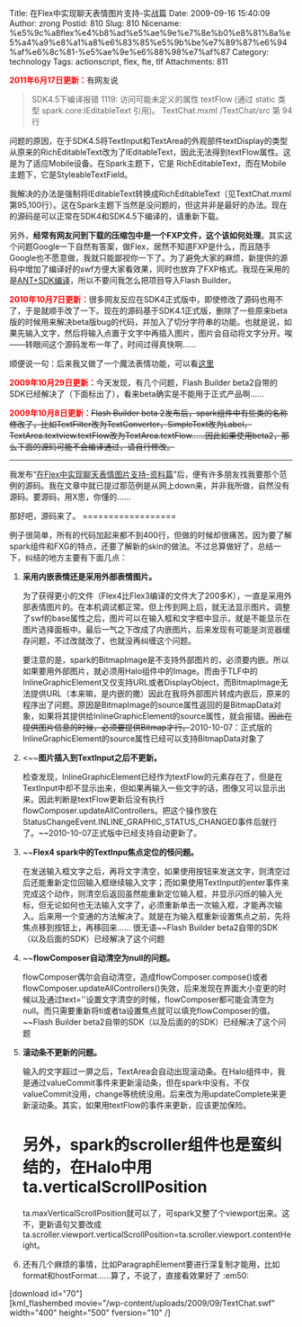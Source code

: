 Title: 在Flex中实现聊天表情图片支持-实战篇
Date: 2009-09-16 15:40:09
Author: zrong
Postid: 810
Slug: 810
Nicename: %e5%9c%a8flex%e4%b8%ad%e5%ae%9e%e7%8e%b0%e8%81%8a%e5%a4%a9%e8%a1%a8%e6%83%85%e5%9b%be%e7%89%87%e6%94%af%e6%8c%81-%e5%ae%9e%e6%88%98%e7%af%87
Category: technology
Tags: actionscript, flex, fte, tlf
Attachments: 811

<span
style="color: red;font-weight:bold;">2011年6月17日更新：</span>有网友说

> SDK4.5下编译报错 1119: 访问可能未定义的属性 textFlow (通过 static 类型
> spark.core:IEditableText 引用)。 TextChat.mxml /TextChat/src 第 94 行

问题的原因，在于SDK4.5将TextInput和TextArea的外观部件textDisplay的类型从原来的RichEditableText改为了IEditableText，因此无法得到textFlow属性。这是为了适应Mobile设备。在Spark主题下，它是
RichEditableText，而在Mobile主题下，它是StyleableTextField。

我解决的办法是强制将IEditableText转换成RichEditableText（见TextChat.mxml第95,100行）。这在Spark主题下当然是没问题的，但这并非是最好的办法。现在的源码是可以正常在SDK4和SDK4.5下编译的，请重新下载。

另外，**经常有网友问到下载的压缩包中是一个FXP文件，这个该如何处理**。其实这个问题Google一下自然有答案，做Flex，居然不知道FXP是什么，而且随手Google也不愿意做，我就只能鄙视你一下了。为了避免大家的麻烦，新提供的源码中增加了编译好的swf方便大家看效果，同时也放弃了FXP格式。我现在采用的是[ANT+SDK编译](http://zengrong.net/post/1307.htm)，所以不要问我怎么把项目导入Flash
Builder。

<span
style="color: red;font-weight:bold;">2010年10月7日更新：</span>很多网友反应在SDK4正式版中，即使修改了源码也用不了，于是就顺手改了一下。现在的源码基于SDK4.1正式版，删除了一些原来beta版的时候用来解决beta版bug的代码，并加入了切分字符串的功能。也就是说，如果先输入文字，然后将输入点置于文字中再插入图片，图片会自动将文字分开。唉——转眼间这个源码发布一年了，时间过得真快啊……  

顺便说一句：后来我又做了一个魔法表情功能，可以看[这里](http://demo.zengrong.net/freeroom/)

<span
style="color: red;font-weight:bold;">2009年10月29日更新：</span>今天发现，有几个问题，Flash
Builder
beta2自带的SDK已经解决了（下面标出了），看来beta确实是不能用于正式产品啊……

<span
style="color: red;font-weight:bold;">2009年10月8日更新：</span>~~Flash
Builder beta
2发布后，spark组件中有些类的名称修改了，比如TextFilter改为TextConverter，SimpleText改为Label，TextArea.textview.textFlow改为TextArea.textFlow……因此如果使用beta2，那么下面的源码可能不会编译通过，请自行修改。~~

------------------------------------------------------------------------

我发布“[在Flex中实现聊天表情图片支持-资料篇](http://www.zengrong.net/?p=721)”后，便有许多朋友找我要那个范例的源码。我在文章中就已提过那范例是从网上down来，并非我所做，自然没有源码。要源码，用X思，你懂的……

</p>
那好吧，源码来了。
==================

<!--more-->  

例子很简单，所有的代码加起来都不到400行，但做的时候却很痛苦。因为要了解spark组件和FXG的特点，还要了解新的skin的做法。不过总算做好了，总结一下，纠结的地方主要有下面几点：

1.  **采用内嵌表情还是采用外部表情图片。**  

    为了获得更小的文件（Flex4比Flex3编译的文件大了200多K），一直是采用外部表情图片的。在本机调试都正常。但上传到网上后，就无法显示图片。调整了swf的base属性之后，图片可以在输入框和文字框中显示，就是不能显示在图片选择面板中。最后一气之下改成了内嵌图片。后来发现有可能是浏览器缓存问题，不过改就改了，也就没再纠缠这个问题。  

    要注意的是，spark的BitmapImage是不支持外部图片的，必须要内嵌。所以如果要用外部图片，就必须用Halo组件中的Image。而由于TLF中的InlineGraphicElement又仅支持URL或者DisplayObject，而BitmapImage无法提供URL（本来嘛，是内嵌的撒）因此在我将外部图片转成内嵌后，原来的程序出了问题。原因是BitmapImage的source属性返回的是BitmapData对象，如果将其提供给InlineGraphicElement的source属性，就会报错。~~因此在提供图片信息的时候，必须要提供Bitmap才行。~~2010-10-07：正式版的InlineGraphicElement的source属性已经可以支持BitmapData对象了
2.  \<~~**图片插入到TextInput之后不更新。**  

    检查发现，InlineGraphicElement已经作为textFlow的元素存在了，但是在TextInput中却不显示出来，但如果再输入一些文字的话，图像又可以显示出来。因此判断是textFlow更新后没有执行flowComposer.updateAllControllers。把这个操作放在StatusChangeEvent.INLINE\_GRAPHIC\_STATUS\_CHANGED事件后就行了。~~2010-10-07正式版中已经支持自动更新了。
3.  ~~**Flex4 spark中的TextInpu焦点定位的怪问题。**  

    在发送输入框文字之后，再将文字清空，如果使用按钮来发送文字，则清空过后还能重新定位回输入框继续输入文字；而如果使用TextInput的enter事件来完成这个动作，则清空后返回虽然能重新定位输入框，并显示闪烁的输入光标，但无论如何也无法输入文字了，必须重新单击一次输入框，才能再次输入。后来用一个变通的方法解决了。就是在为输入框重新设置焦点之前，先将焦点移到按钮上，再移回来……
    很无语~~Flash Builder
    beta2自带的SDK（以及后面的SDK）已经解决了这个问题
4.  ~~**flowComposer自动清空为null的问题。**  

    flowComposer偶尔会自动清空，造成flowComposer.compose()或者flowComposer.updateAllControllers()失效，后来发现在界面大小变更的时候以及通过text=''设置文字清空的时候，flowComposer都可能会清空为null。而只需要重新将ti或者ta设置焦点就可以填充flowComposer的值。~~Flash
    Builder beta2自带的SDK（以及后面的的SDK）已经解决了这个问题
5.  **滚动条不更新的问题。**  

    输入的文字超过一屏之后，TextArea会自动出现滚动条。在Halo组件中，我是通过valueCommit事件来更新滚动条，但在spark中没有。不仅valueCommit没用，change等统统没用。后来改为用updateComplete来更新滚动条。其实，如果用textFlow的事件来更新，应该更加保险。  

    另外，spark的scroller组件也是蛮纠结的，在Halo中用ta.verticalScrollPosition
    =
    ta.maxVerticalScrollPosition就可以了，可spark又整了个viewport出来。这不，更新语句又要改成ta.scroller.viewport.verticalScrollPosition=ta.scroller.viewport.contentHeight。
6.  还有几个麻烦的事情，比如ParagraphElement要进行深复制才能用，比如format和hostFormat……算了，不说了，直接看效果好了
    :em50:

[download id="70"]  
[kml\_flashembed movie="/wp-content/uploads/2009/09/TextChat.swf"
width="400" height="500" fversion="10" /]

